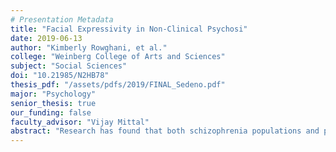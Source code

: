 ```yaml
---
# Presentation Metadata
title: "Facial Expressivity in Non-Clinical Psychosi"
date: 2019-06-13
author: "Kimberly Rowghani, et al."
college: "Weinberg College of Arts and Sciences"
subject: "Social Sciences"
doi: "10.21985/N2HB78"
thesis_pdf: "/assets/pdfs/2019/FINAL_Sedeno.pdf"
major: "Psychology"
senior_thesis: true
our_funding: false
faculty_advisor: "Vijay Mittal"
abstract: "Research has found that both schizophrenia populations and populations at clinical high risk for psychosis show alterations in facial affect expressivity, specifically blunting.  However, it is unknown whether these alterations occur prior to onset, or whether they develop as a consequence of psychosis onset processes.  The current study sought to examine a non-clinical psychosis (NCP) population, defined as those who experience infrequent and fleeting positive symptoms 1-2 times per year, to determine where along the psychosis continuum these facial expressivity alterations occur.  In the current study, a total of 25 participants, 11 NCP and 14 control, completed the “B” module from the Structured Clinical Interview for the DSM-IV Axis I Disorders (SCID-B).  One-minute clips from each video were processed by iMotions, a computerized automated software that detects for the presence of six facial expressions (joy, anger, contempt, fear, surprise, and sadness).  Additionally, the Emotion Regulation Questionnaire (ERQ) and the Response to Positive Affect (RPA), were given to participants to assess for potential correlations between facial expressions and emotion regulation strategies.  Results, though non-significant, hint that NCP groups may experience differences in facial affect expressions compared to controls, with the NCP group showing increased facial expressivity overall, and specifically joy expressions.  Furthermore, in the NCP group, increased contempt expressions were associated with increased cognitive reappraisal, and decreased dampening.  These findings, though contrary to what was expected given evidence from CHR populations, may provide preliminary evidence for links between facial affect expressions and emotional regulation strategies in NCP populations."
---
```

